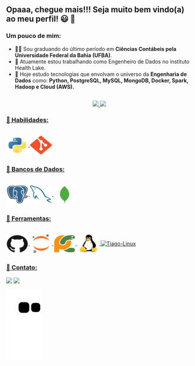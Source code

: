 ## Opaaa, chegue mais!!! Seja muito bem vindo(a) ao meu perfil! :smiley: :wave:

### Um pouco de mim:

- :man_student: Sou graduando do último período em **Ciências Contábeis pela Universidade Federal da Bahia (UFBA)**.
- :briefcase:	Atuamente estou trabalhando como Engenheiro de Dados no instituto Health Lake.
- :dart: Hoje estudo tecnologias que envolvam o universo da **Engenharia de Dados** como: **Python, PostgreSQL, MySQL, MongoDB, Docker, Spark, Hadoop e Cloud (AWS).**

##

<div align="center">
  <a href="https://github.com/tiagovianez">
  <img height="180em" src="https://github-readme-stats.vercel.app/api?username=tiagovianez&show_icons=true&theme=chartreuse-dark&include_all_commits=true&count_private=true"/>
  <img height="180em" src="https://github-readme-stats.vercel.app/api/top-langs/?username=tiagovianez&layout=compact&langs_count=7&theme=chartreuse-dark"/>
</div>
  
  ### :mechanical_arm: Habilidades:
  <div style="display: inline_block"><br>
  <img align="center" alt="Tiago-Python" height="50" width="60" src="https://raw.githubusercontent.com/devicons/devicon/master/icons/python/python-original.svg">
  <img align="center" alt="Tiago-Git" height="50" width="60" src="https://raw.githubusercontent.com/devicons/devicon/master/icons/git/git-original.svg"> 
</div> 
  
##
  
  
  ### 🎲 Bancos de Dados:
  <div style="display: inline_block"><br>  
  <img align="center" alt="Tiago-Postgresql" height="50" width="60" src="https://raw.githubusercontent.com/devicons/devicon/master/icons/postgresql/postgresql-original.svg">
  <img align="center" alt="Tiago-MySQL" height="50" width="60" src="https://raw.githubusercontent.com/devicons/devicon/master/icons/mysql/mysql-original.svg">
  <img align="center" alt="Tiago-MongoDB" height="50" width="60" src="https://raw.githubusercontent.com/devicons/devicon/master/icons/mongodb/mongodb-plain.svg">
</div>

##

### :wrench: Ferramentas:
  <div style="display: inline_block"><br>  
  <img align="center" alt="Tiago-GitHub" height="50" width="60" src="https://raw.githubusercontent.com/devicons/devicon/master/icons/github/github-original.svg">
  <img align="center" alt="Tiago-Jupyter"30" height="50" width="60" src="https://raw.githubusercontent.com/devicons/devicon/master/icons/jupyter/jupyter-original.svg">
  <img align="center" alt="Tiago-Pycharm"30" height="50" width="60" src="https://raw.githubusercontent.com/devicons/devicon/master/icons/pycharm/pycharm-original.svg">
  <img align="center" alt="Tiago-Linux" height="50" width="60" src="https://raw.githubusercontent.com/devicons/devicon/master/icons/linux/linux-original.svg">
    <img align="center" alt="Tiago-Linux" height="50" width="60" src="https://cdn.jsdelivr.net/gh/devicons/devicon/icons/ubuntu/ubuntu-plain.svg">
</div>
                                                                                                                                                 
##
### :iphone: Contato:  
                                                                                                                                                 
<div>
  <a href="https://www.linkedin.com/in/tiagovianez/" target="_blank"><img src="https://img.shields.io/badge/-LinkedIn-%230077B5?style=for-the-badge&logo=linkedin&logoColor=white" target="_blank"></a>
    <a href = "mailto:tiagovianez@gmail.com"><img src="https://img.shields.io/badge/-Gmail-%23333?style=for-the-badge&logo=gmail&logoColor=white>" target="_blank"</a>
 <div>
  
   ![Snake animation](https://github.com/tiagovianez/tiagovianez/blob/output/github-contribution-grid-snake.svg)
 
</div>
